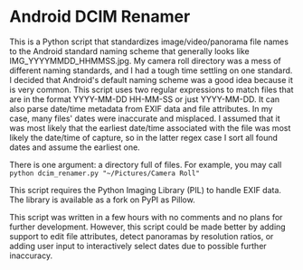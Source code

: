# Android DCIM Renamer

This is a Python script that standardizes image/video/panorama file names to the Android standard naming scheme that generally looks like IMG_YYYYMMDD_HHMMSS.jpg.
My camera roll directory was a mess of different naming standards, and I had a tough time settling on one standard. I decided that Android's default naming scheme was a good idea because it is very common.
This script uses two regular expressions to match files that are in the format YYYY-MM-DD HH-MM-SS or just YYYY-MM-DD. It can also parse date/time metadata from EXIF data and file attributes. In my case, many files' dates were inaccurate and misplaced. I assumed that it was most likely that the earliest date/time associated with the file was most likely the date/time of capture, so in the latter regex case I sort all found dates and assume the earliest one.

There is one argument: a directory full of files. For example, you may call `python dcim_renamer.py "~/Pictures/Camera Roll"`

This script requires the Python Imaging Library (PIL) to handle EXIF data. The library is available as a fork on PyPI as Pillow.

This script was written in a few hours with no comments and no plans for further development. However, this script could be made better by adding support to edit file attributes, detect panoramas by resolution ratios, or adding user input to interactively select dates due to possible further inaccuracy.
